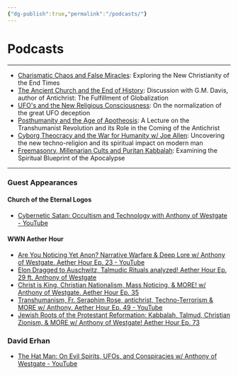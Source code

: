 ```yaml
---
{"dg-publish":true,"permalink":"/podcasts/"}
---
```


# Podcasts
---
- [Charismatic Chaos and False Miracles](https://thereversion.co/p/charismatic-chaos-and-false-miracles): Exploring the New Christianity of the End Times
- [The Ancient Church and the End of History](https://thereversion.co/p/the-ancient-church-and-the-end-of): Discussion with G.M. Davis, author of Antichrist: The Fulfillment of Globalization
- [UFO's and the New Religious Consciousness](https://thereversion.co/p/ufos-and-the-new-religious-consciousness): On the normalization of the great UFO deception
- [Posthumanity and the Age of Apotheosis](https://thereversion.co/p/posthumanity-and-the-age-of-apotheosis): A Lecture on the Transhumanist Revolution and its Role in the Coming of the Antichrist
- [Cyborg Theocracy and the War for Humanity w/ Joe Allen](https://thereversion.co/p/cyborg-theocracy-and-the-war-for): Uncovering the new techno-religion and its spiritual impact on modern man
- [Freemasonry, Millenarian Cults and Puritan Kabbalah](https://thereversion.co/p/freemasonry-millenarian-cults-and): Examining the Spiritual Blueprint of the Apocalypse
---
### Guest Appearances

#### Church of the Eternal Logos

- [Cybernetic Satan: Occultism and Technology with Anthony of Westgate - YouTube](https://www.youtube.com/live/gSARWEFXrx8?si=CHsCNjNzoEDOnZ9L)

#### WWN Aether Hour

- [Are You Noticing Yet Anon? Narrative Warfare & Deep Lore w/ Anthony of Westgate. Aether Hour Ep. 23 - YouTube](https://youtu.be/1-DcYLc3ACE?si=JdLfnFfFKgD2WH_W)
- [Elon Dragged to Auschwitz, Talmudic Rituals analyzed! Aether Hour Ep. 29 ft. Anthony of Westgate](https://worldwarnow.co/p/elon-dragged-to-auschwitz-talmudic)
- [Christ is King, Christian Nationalism, Mass Noticing, & MORE! w/ Anthony of Westgate. Aether Hour Ep. 35](https://worldwarnow.co/p/christ-is-king-christian-nationalism)
- [Transhumanism, Fr. Seraphim Rose, antichrist, Techno-Terrorism & MORE w/ Anthony. Aether Hour Ep. 49 - YouTube](https://youtu.be/VdhvhNlk-YM?si=FppBysaw1c64gnrm)
- [Jewish Roots of the Protestant Reformation: Kabbalah, Talmud, Christian Zionism, & MORE w/ Anthony of Westgate! Aether Hour Ep. 73](https://worldwarnow.co/p/jewish-roots-of-the-protestant-reformation)

### David Erhan
- [The Hat Man: On Evil Spirits, UFOs, and Conspiracies w/ Anthony of Westgate - YouTube](https://www.youtube.com/watch?v=8M_y5jE5QPA&t=5223s)